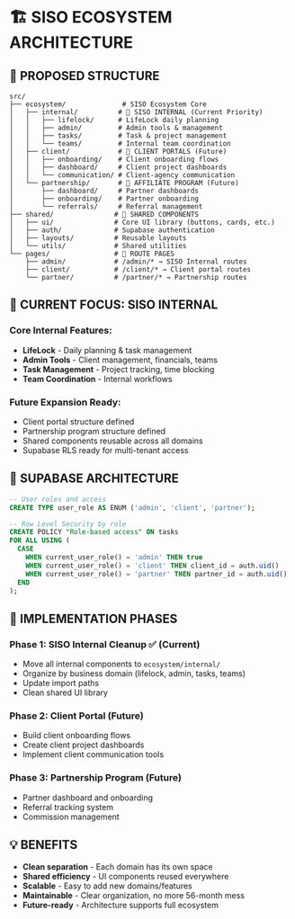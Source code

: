 # 🏗️ SISO ECOSYSTEM ARCHITECTURE

## 📁 PROPOSED STRUCTURE

```
src/
├── ecosystem/              # SISO Ecosystem Core
│   ├── internal/          # 🎯 SISO INTERNAL (Current Priority)
│   │   ├── lifelock/      # LifeLock daily planning
│   │   ├── admin/         # Admin tools & management  
│   │   ├── tasks/         # Task & project management
│   │   └── teams/         # Internal team coordination
│   ├── client/            # 👥 CLIENT PORTALS (Future)
│   │   ├── onboarding/    # Client onboarding flows
│   │   ├── dashboard/     # Client project dashboards
│   │   └── communication/ # Client-agency communication
│   └── partnership/       # 🤝 AFFILIATE PROGRAM (Future)
│       ├── dashboard/     # Partner dashboards
│       ├── onboarding/    # Partner onboarding
│       └── referrals/     # Referral management
├── shared/               # 🔧 SHARED COMPONENTS
│   ├── ui/               # Core UI library (buttons, cards, etc.)
│   ├── auth/             # Supabase authentication
│   ├── layouts/          # Reusable layouts
│   └── utils/            # Shared utilities
└── pages/                # 📄 ROUTE PAGES
    ├── admin/            # /admin/* → SISO Internal routes
    ├── client/           # /client/* → Client portal routes  
    └── partner/          # /partner/* → Partnership routes
```

## 🎯 CURRENT FOCUS: SISO INTERNAL

### Core Internal Features:
- **LifeLock** - Daily planning & task management
- **Admin Tools** - Client management, financials, teams
- **Task Management** - Project tracking, time blocking
- **Team Coordination** - Internal workflows

### Future Expansion Ready:
- Client portal structure defined
- Partnership program structure defined
- Shared components reusable across all domains
- Supabase RLS ready for multi-tenant access

## 🔐 SUPABASE ARCHITECTURE

```sql
-- User roles and access
CREATE TYPE user_role AS ENUM ('admin', 'client', 'partner');

-- Row Level Security by role
CREATE POLICY "Role-based access" ON tasks
FOR ALL USING (
  CASE 
    WHEN current_user_role() = 'admin' THEN true
    WHEN current_user_role() = 'client' THEN client_id = auth.uid()
    WHEN current_user_role() = 'partner' THEN partner_id = auth.uid()
  END
);
```

## 🚀 IMPLEMENTATION PHASES

### Phase 1: SISO Internal Cleanup ✅ (Current)
- Move all internal components to `ecosystem/internal/`
- Organize by business domain (lifelock, admin, tasks, teams)
- Update import paths
- Clean shared UI library

### Phase 2: Client Portal (Future)
- Build client onboarding flows
- Create client project dashboards
- Implement client communication tools

### Phase 3: Partnership Program (Future)
- Partner dashboard and onboarding
- Referral tracking system
- Commission management

## 💡 BENEFITS

- **Clean separation** - Each domain has its own space
- **Shared efficiency** - UI components reused everywhere
- **Scalable** - Easy to add new domains/features
- **Maintainable** - Clear organization, no more 56-month mess
- **Future-ready** - Architecture supports full ecosystem